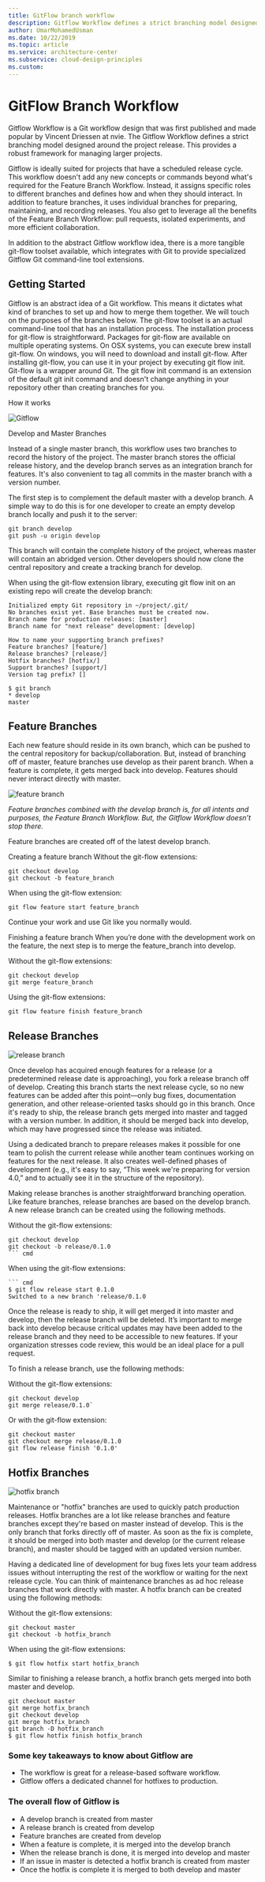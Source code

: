 ```yaml
---
title: GitFlow branch workflow
description: Gitflow Workflow defines a strict branching model designed around the project release
author: UmarMohamedUsman
ms.date: 10/22/2019
ms.topic: article
ms.service: architecture-center
ms.subservice: cloud-design-principles
ms.custom: 
---
```


# GitFlow Branch Workflow

Gitflow Workflow is a Git workflow design that was first published and made popular by Vincent Driessen at nvie. The Gitflow Workflow defines a strict branching model designed around the project release. This provides a robust framework for managing larger projects.

Gitflow is ideally suited for projects that have a scheduled release cycle. This workflow doesn't add any new concepts or commands beyond what's required for the Feature Branch Workflow. Instead, it assigns specific roles to different branches and defines how and when they should interact. In addition to feature branches, it uses individual branches for preparing, maintaining, and recording releases. You also get to leverage all the benefits of the Feature Branch Workflow: pull requests, isolated experiments, and more efficient collaboration.

In addition to the abstract Gitflow workflow idea, there is a more tangible git-flow toolset available, which integrates with Git to provide specialized Gitflow Git command-line tool extensions.

## Getting Started

Gitflow is an abstract idea of a Git workflow. This means it dictates what kind of branches to set up and how to merge them together. We will touch on the purposes of the branches below. The git-flow toolset is an actual command-line tool that has an installation process. The installation process for git-flow is straightforward. Packages for git-flow are available on multiple operating systems. On OSX systems, you can execute brew install git-flow. On windows, you will need to download and install git-flow. After installing git-flow, you can use it in your project by executing git flow init. Git-flow is a wrapper around Git. The git flow init command is an extension of the default git init command and doesn't change anything in your repository other than creating branches for you.

How it works

![Gitflow](/docs/framework/_images/gitflow-how-it-works.png)

Develop and Master Branches

Instead of a single master branch, this workflow uses two branches to record the history of the project. The master branch stores the official release history, and the develop branch serves as an integration branch for features. It's also convenient to tag all commits in the master branch with a version number.

The first step is to complement the default master with a develop branch. A simple way to do this is for one developer to create an empty develop branch locally and push it to the server:

    git branch develop
    git push -u origin develop

This branch will contain the complete history of the project, whereas master will contain an abridged version. Other developers should now clone the central repository and create a tracking branch for develop.

When using the git-flow extension library, executing git flow init on an existing repo will create the develop branch:

    Initialized empty Git repository in ~/project/.git/
    No branches exist yet. Base branches must be created now.
    Branch name for production releases: [master]
    Branch name for "next release" development: [develop]

    How to name your supporting branch prefixes?
    Feature branches? [feature/]
    Release branches? [release/]
    Hotfix branches? [hotfix/]
    Support branches? [support/]
    Version tag prefix? []

    $ git branch
    * develop
    master

## Feature Branches

Each new feature should reside in its own branch, which can be pushed to the central repository for backup/collaboration. But, instead of branching off of master, feature branches use develop as their parent branch. When a feature is complete, it gets merged back into develop. Features should never interact directly with master.

![feature branch](/docs/framework/_images/feature-branches.png)

*Feature branches combined with the develop branch is, for all intents and purposes, the Feature Branch Workflow. But, the Gitflow Workflow doesn’t stop there.*

Feature branches are created off of the latest develop branch.

Creating a feature branch Without the git-flow extensions:

    git checkout develop
    git checkout -b feature_branch

When using the git-flow extension:

    git flow feature start feature_branch

Continue your work and use Git like you normally would.

Finishing a feature branch When you’re done with the development work on the feature, the next step is to merge the feature_branch into develop.

Without the git-flow extensions:

    git checkout develop
    git merge feature_branch

Using the git-flow extensions:

    git flow feature finish feature_branch

## Release Branches

![release branch](/docs/framework/_images/release-branches.png)

Once develop has acquired enough features for a release (or a predetermined release date is approaching), you fork a release branch off of develop. Creating this branch starts the next release cycle, so no new features can be added after this point—only bug fixes, documentation generation, and other release-oriented tasks should go in this branch. Once it's ready to ship, the release branch gets merged into master and tagged with a version number. In addition, it should be merged back into develop, which may have progressed since the release was initiated.

Using a dedicated branch to prepare releases makes it possible for one team to polish the current release while another team continues working on features for the next release. It also creates well-defined phases of development (e.g., it's easy to say, “This week we're preparing for version 4.0,” and to actually see it in the structure of the repository).

Making release branches is another straightforward branching operation. Like feature branches, release branches are based on the develop branch. A new release branch can be created using the following methods.

Without the git-flow extensions:

    git checkout develop
    git checkout -b release/0.1.0
    ``` cmd

When using the git-flow extensions:

    ``` cmd
    $ git flow release start 0.1.0
    Switched to a new branch 'release/0.1.0

Once the release is ready to ship, it will get merged it into master and develop, then the release branch will be deleted. It’s important to merge back into develop because critical updates may have been added to the release branch and they need to be accessible to new features. If your organization stresses code review, this would be an ideal place for a pull request.

To finish a release branch, use the following methods:

Without the git-flow extensions:

    git checkout develop
    git merge release/0.1.0`

Or with the git-flow extension:

    git checkout master
    git checkout merge release/0.1.0
    git flow release finish '0.1.0'

## Hotfix Branches

![hotfix branch](/docs/framework/_images/hotfix-branches.png)

Maintenance or "hotfix" branches are used to quickly patch production releases. Hotfix branches are a lot like release branches and feature branches except they're based on master instead of develop. This is the only branch that forks directly off of master. As soon as the fix is complete, it should be merged into both master and develop (or the current release branch), and master should be tagged with an updated version number.

Having a dedicated line of development for bug fixes lets your team address issues without interrupting the rest of the workflow or waiting for the next release cycle. You can think of maintenance branches as ad hoc release branches that work directly with master. A hotfix branch can be created using the following methods:

Without the git-flow extensions:

    git checkout master
    git checkout -b hotfix_branch

When using the git-flow extensions:

    $ git flow hotfix start hotfix_branch

Similar to finishing a release branch, a hotfix branch gets merged into both master and develop.

    git checkout master
    git merge hotfix_branch
    git checkout develop
    git merge hotfix_branch
    git branch -D hotfix_branch
    $ git flow hotfix finish hotfix_branch

### Some key takeaways to know about Gitflow are

* The workflow is great for a release-based software workflow.
* Gitflow offers a dedicated channel for hotfixes to production.

### The overall flow of Gitflow is

* A develop branch is created from master
* A release branch is created from develop
* Feature branches are created from develop
* When a feature is complete, it is merged into the develop branch
* When the release branch is done, it is merged into develop and master
* If an issue in master is detected a hotfix branch is created from master
* Once the hotfix is complete it is merged to both develop and master